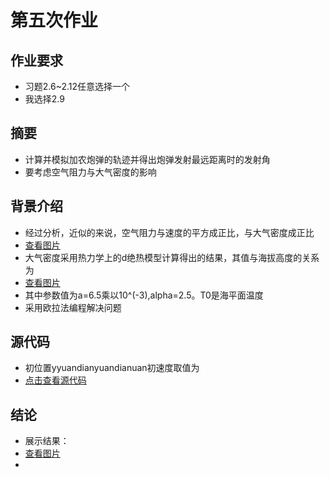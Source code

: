 # 第五次作业

## 作业要求
* 习题2.6~2.12任意选择一个
* 我选择2.9

## 摘要
* 计算并模拟加农炮弹的轨迹并得出炮弹发射最远距离时的发射角
* 要考虑空气阻力与大气密度的影响

## 背景介绍
* 经过分析，近似的来说，空气阻力与速度的平方成正比，与大气密度成正比
* [查看图片](http://a2.qpic.cn/psb?/V14dvOL90MQVdu/j2QsH7Q.pQ.vRUPusE2CFXB2lZk80HsO6C*xSaK9uNk!/b/dAkBAAAAAAAA&bo=GAFLAAAAAAADB3A!&rf=viewer_4)
* 大气密度采用热力学上的d绝热模型计算得出的结果，其值与海拔高度的关系为
* [查看图片](http://a2.qpic.cn/psb?/V14dvOL90MQVdu/0nJB8XJ.PjoarcOZo0HVPOOXYBdT.SQrc8gUZFdd0rQ!/b/dAkBAAAAAAAA&bo=0ABKAAAAAAADB7g!&rf=viewer_4)
* 其中参数值为a=6.5乘以10^(-3),alpha=2.5。T0是海平面温度
* 采用欧拉法编程解决问题

## 源代码
* 初位置yyuandianyuandianuan初速度取值为
* [点击查看源代码](https://github.com/chunx1ng/computational_physics_N2014301890026/blob/master/Exercise05/ex05.py)

## 结论
* 展示结果：
* [查看图片]()
* 
